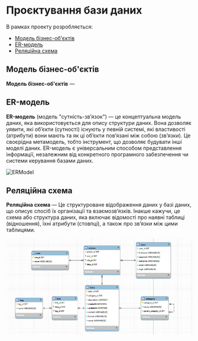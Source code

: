 # Проєктування бази даних

В рамках проекту розробляється: 
- [Модель бізнес-об'єктів](#BusinessModel)
- [ER-модель](#ERModel)
- [Реляційна схема](#RelationalSchema)



<span id="BusinessModel"></span>
## Модель бізнес-об'єктів
**Модель бізнес-об'єктів** —


<span id="ERModel"></span>
## ER-модель
**ER-модель** (модель "сутність-зв’язок") — це концептуальна модель даних, яка використовується для опису структури даних. Вона дозволяє уявити, які об’єкти (сутності) існують у певній системі, які властивості (атрибути) вони мають та як ці об’єкти пов’язані між собою (зв’язки). Це своєрідна метамодель, тобто інструмент, що дозволяє будувати інші моделі даних. ER-модель є універсальним способом представлення інформації, незалежним від конкретного програмного забезпечення чи системи керування базами даних.

![ERModel](//www.plantuml.com/plantuml/png/dP91Qpen4CNF_toAiF-RLT2Jq9EsUcjxa1LwAzFDk8Hc4qbc4Idzxet3riqsb0Kz1FczUNcpara50azjOuGGQ4dJMUu3Uld_VQcMkFmKClxkj9BtycN__B3TIIO7xGDPQ33oSljQCZn222VdLSeCv7NOW3Q38bThcmBnTUrcvmoETPC6zCvrLM48Ozuse7_Bg8-fELL0CAHzsYPgOraL4DREdzCxM50OAg-FfDrW3EvaVpNtZtdb4GZLcgAmMPTRXkrHvR1obj1IUkd1-GPwykVuIgXlc_jZzvMtkP-q_HXpPk_0bA3E7eTtkPXFvQIOcLcnc2wAdxqGl5cTvWUQw4gYMCnK9_432pxP9FiRkMV1vmMmC9dAUS53P0yBdCE1_P34zLzKOYVjfMAH5eWLMjKsvXi0)


<span id="RelationalSchema"></span>
## Реляційна схема
**Реляційна схема** — Це структуроване відображення даних у базі даних, що описує спосіб їх організації та взаємозв’язків. Інакше кажучи, це схема або структура даних, яка включає відомості про наявні таблиці (відношення), їхні атрибути (стовпці), а також про зв’язки між цими таблицями.

![RelationalSchema](img/opendatareletiontable.jpg)

